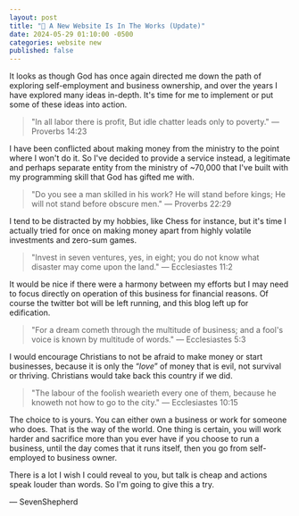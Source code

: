 ```yaml
---
layout: post
title: "🚀 A New Website Is In The Works (Update)"
date: 2024-05-29 01:10:00 -0500
categories: website new
published: false
---
```


It looks as though God has once again directed me down the path of exploring self-employment and business ownership, and over the years I have explored many ideas in-depth. It's time for me to implement or put some of these ideas into action. 

> "In all labor there is profit, But idle chatter leads only to poverty." &mdash; Proverbs 14:23

I have been conflicted about making money from the ministry to the point where I won't do it. So I've decided to provide a service instead, a legitimate and perhaps separate entity from the ministry of ~70,000 that I've built with my programming skill that God has gifted me with.

> "Do you see a man skilled in his work? He will stand before kings; He will not stand before obscure men." &mdash; Proverbs 22:29

I tend to be distracted by my hobbies, like Chess for instance, but it's time I actually tried for once on making money apart from highly volatile investments and zero-sum games. 

> "Invest in seven ventures, yes, in eight; you do not know what disaster may come upon the land." &mdash; Ecclesiastes 11:2

It would be nice if there were a harmony between my efforts but I may need to focus directly on operation of this business for financial reasons. Of course the twitter bot will be left running, and this blog left up for edification.

> "For a dream cometh through the multitude of business; and a fool's voice is known by multitude of words." &mdash; Ecclesiastes 5:3

I would encourage Christians to not be afraid to make money or start businesses, because it is only the &ldquo;*love*&rdquo; of money that is evil, not survival or thriving. Christians would take back this country if we did.

> "The labour of the foolish wearieth every one of them, because he knoweth not how to go to the city." &mdash; Ecclesiastes 10:15

The choice to is yours. You can either own a business or work for someone who does. That is the way of the world. One thing is certain, you will work harder and sacrifice more than you ever have if you choose to run a business, until the day comes that it runs itself, then you go from self-employed to business owner.

There is a lot I wish I could reveal to you, but talk is cheap and actions speak louder than words. So I'm going to give this a try.


&mdash; SevenShepherd